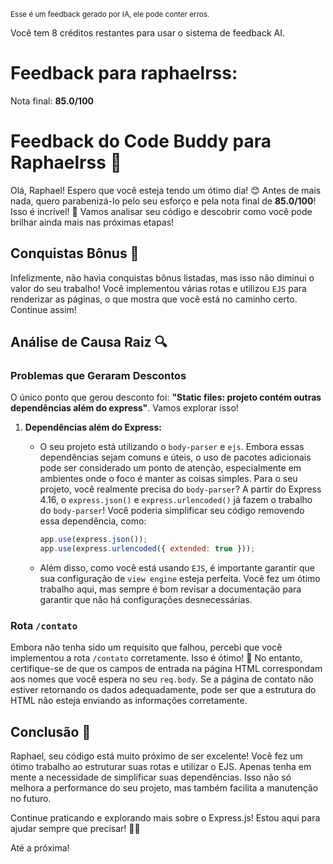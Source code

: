 <sup>Esse é um feedback gerado por IA, ele pode conter erros.</sup>

Você tem 8 créditos restantes para usar o sistema de feedback AI.

# Feedback para raphaelrss:

Nota final: **85.0/100**

# Feedback do Code Buddy para Raphaelrss 🚀

Olá, Raphael! Espero que você esteja tendo um ótimo dia! 😊 Antes de mais nada, quero parabenizá-lo pelo seu esforço e pela nota final de **85.0/100**! Isso é incrível! 🎉 Vamos analisar seu código e descobrir como você pode brilhar ainda mais nas próximas etapas!

## Conquistas Bônus 🎉
Infelizmente, não havia conquistas bônus listadas, mas isso não diminui o valor do seu trabalho! Você implementou várias rotas e utilizou `EJS` para renderizar as páginas, o que mostra que você está no caminho certo. Continue assim!

## Análise de Causa Raiz 🔍

### Problemas que Geraram Descontos
O único ponto que gerou desconto foi: **"Static files: projeto contém outras dependências além do express"**. Vamos explorar isso!

1. **Dependências além do Express:**
   - O seu projeto está utilizando o `body-parser` e `ejs`. Embora essas dependências sejam comuns e úteis, o uso de pacotes adicionais pode ser considerado um ponto de atenção, especialmente em ambientes onde o foco é manter as coisas simples. Para o seu projeto, você realmente precisa do `body-parser`? A partir do Express 4.16, o `express.json()` e `express.urlencoded()` já fazem o trabalho do `body-parser`! Você poderia simplificar seu código removendo essa dependência, como:

     ```javascript
     app.use(express.json());
     app.use(express.urlencoded({ extended: true }));
     ```

   - Além disso, como você está usando `EJS`, é importante garantir que sua configuração de `view engine` esteja perfeita. Você fez um ótimo trabalho aqui, mas sempre é bom revisar a documentação para garantir que não há configurações desnecessárias.

### Rota `/contato`
Embora não tenha sido um requisito que falhou, percebi que você implementou a rota `/contato` corretamente. Isso é ótimo! 🎊 No entanto, certifique-se de que os campos de entrada na página HTML correspondam aos nomes que você espera no seu `req.body`. Se a página de contato não estiver retornando os dados adequadamente, pode ser que a estrutura do HTML não esteja enviando as informações corretamente. 

## Conclusão 🌟
Raphael, seu código está muito próximo de ser excelente! Você fez um ótimo trabalho ao estruturar suas rotas e utilizar o EJS. Apenas tenha em mente a necessidade de simplificar suas dependências. Isso não só melhora a performance do seu projeto, mas também facilita a manutenção no futuro.

Continue praticando e explorando mais sobre o Express.js! Estou aqui para ajudar sempre que precisar! 💪🚀

Até a próxima!